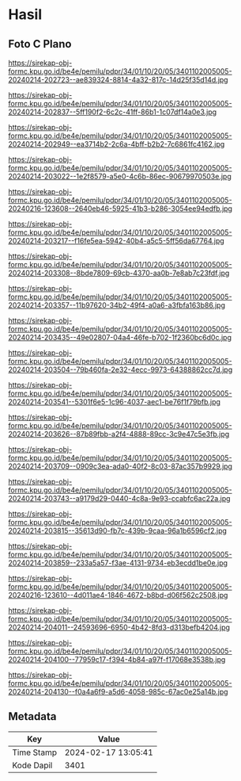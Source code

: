 # Hasil

## Foto C Plano

https://sirekap-obj-formc.kpu.go.id/be4e/pemilu/pdpr/34/01/10/20/05/3401102005005-20240214-202723--ae839324-8814-4a32-817c-14d25f35d14d.jpg

https://sirekap-obj-formc.kpu.go.id/be4e/pemilu/pdpr/34/01/10/20/05/3401102005005-20240214-202837--5ff190f2-6c2c-41ff-86b1-1c07df14a0e3.jpg

https://sirekap-obj-formc.kpu.go.id/be4e/pemilu/pdpr/34/01/10/20/05/3401102005005-20240214-202949--ea3714b2-2c6a-4bff-b2b2-7c6861fc4162.jpg

https://sirekap-obj-formc.kpu.go.id/be4e/pemilu/pdpr/34/01/10/20/05/3401102005005-20240214-203022--1e2f8579-a5e0-4c6b-86ec-90679970503e.jpg

https://sirekap-obj-formc.kpu.go.id/be4e/pemilu/pdpr/34/01/10/20/05/3401102005005-20240216-123608--2640eb46-5925-41b3-b286-3054ee94edfb.jpg

https://sirekap-obj-formc.kpu.go.id/be4e/pemilu/pdpr/34/01/10/20/05/3401102005005-20240214-203217--f16fe5ea-5942-40b4-a5c5-5ff56da67764.jpg

https://sirekap-obj-formc.kpu.go.id/be4e/pemilu/pdpr/34/01/10/20/05/3401102005005-20240214-203308--8bde7809-69cb-4370-aa0b-7e8ab7c23fdf.jpg

https://sirekap-obj-formc.kpu.go.id/be4e/pemilu/pdpr/34/01/10/20/05/3401102005005-20240214-203357--11b97620-34b2-49f4-a0a6-a3fbfa163b86.jpg

https://sirekap-obj-formc.kpu.go.id/be4e/pemilu/pdpr/34/01/10/20/05/3401102005005-20240214-203435--49e02807-04a4-46fe-b702-1f2360bc6d0c.jpg

https://sirekap-obj-formc.kpu.go.id/be4e/pemilu/pdpr/34/01/10/20/05/3401102005005-20240214-203504--79b460fa-2e32-4ecc-9973-64388862cc7d.jpg

https://sirekap-obj-formc.kpu.go.id/be4e/pemilu/pdpr/34/01/10/20/05/3401102005005-20240214-203541--5301f6e5-1c96-4037-aec1-be76f1f79bfb.jpg

https://sirekap-obj-formc.kpu.go.id/be4e/pemilu/pdpr/34/01/10/20/05/3401102005005-20240214-203626--87b89fbb-a2f4-4888-89cc-3c9e47c5e3fb.jpg

https://sirekap-obj-formc.kpu.go.id/be4e/pemilu/pdpr/34/01/10/20/05/3401102005005-20240214-203709--0909c3ea-ada0-40f2-8c03-87ac357b9929.jpg

https://sirekap-obj-formc.kpu.go.id/be4e/pemilu/pdpr/34/01/10/20/05/3401102005005-20240214-203743--a9179d29-0440-4c8a-9e93-ccabfc6ac22a.jpg

https://sirekap-obj-formc.kpu.go.id/be4e/pemilu/pdpr/34/01/10/20/05/3401102005005-20240214-203815--35613d90-fb7c-439b-9caa-96a1b6596cf2.jpg

https://sirekap-obj-formc.kpu.go.id/be4e/pemilu/pdpr/34/01/10/20/05/3401102005005-20240214-203859--233a5a57-f3ae-4131-9734-eb3ecdd1be0e.jpg

https://sirekap-obj-formc.kpu.go.id/be4e/pemilu/pdpr/34/01/10/20/05/3401102005005-20240216-123610--4d011ae4-1846-4672-b8bd-d06f562c2508.jpg

https://sirekap-obj-formc.kpu.go.id/be4e/pemilu/pdpr/34/01/10/20/05/3401102005005-20240214-204011--24593696-6950-4b42-8fd3-d313befb4204.jpg

https://sirekap-obj-formc.kpu.go.id/be4e/pemilu/pdpr/34/01/10/20/05/3401102005005-20240214-204100--77959c17-f394-4b84-a97f-f17068e3538b.jpg

https://sirekap-obj-formc.kpu.go.id/be4e/pemilu/pdpr/34/01/10/20/05/3401102005005-20240214-204130--f0a4a6f9-a5d6-4058-985c-67ac0e25a14b.jpg


## Metadata

| Key        | Value               |
| ---------- | ------------------- |
| Time Stamp | 2024-02-17 13:05:41 |
| Kode Dapil | 3401                |



